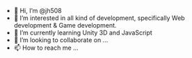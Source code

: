 - 👋 Hi, I’m @jh508
- 👀 I’m interested in all kind of development, specifically Web development & Game development.
- 🌱 I’m currently learning Unity 3D and JavaScript
- 💞️ I’m looking to collaborate on ...
- 📫 How to reach me ...

<!---
jh508/jh508 is a ✨ special ✨ repository because its `README.md` (this file) appears on your GitHub profile.
You can click the Preview link to take a look at your changes.
--->
